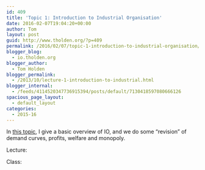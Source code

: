 ```yaml
---
id: 409
title: 'Topic 1: Introduction to Industrial Organisation'
date: 2016-02-07T19:04:20+00:00
author: Tom
layout: post
guid: http://www.tholden.org/?p=409
permalink: /2016/02/07/topic-1-introduction-to-industrial-organisation/
blogger_blog:
  - io.tholden.org
blogger_author:
  - Tom Holden
blogger_permalink:
  - /2013/10/lecture-1-introduction-to-industrial.html
blogger_internal:
  - /feeds/4114520347736915394/posts/default/7130418597080666126
spacious_page_layout:
  - default_layout
categories:
  - 2015-16
---
```

In [this topic](http://www.tholden.org/wp-content/uploads/2016/02/IO-2015-16-topic-1.pdf), I give a basic overview of IO, and we do some &#8220;revision&#8221; of demand curves, profits, welfare and monopoly.

<div class="PDFcontainer">
  <div class="PDFelement">
  </div>
</div>

Lecture:



Class: